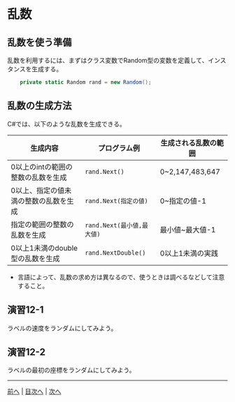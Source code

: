 # 乱数
## 乱数を使う準備
乱数を利用するには、まずはクラス変数でRandom型の変数を定義して、インスタンスを生成する。

```cs
    private static Random rand = new Random();
```

## 乱数の生成方法
C#では、以下のような乱数を生成できる。

|生成内容|プログラム例|生成される乱数の範囲|
|-------|-----------|------------------|
|0以上のintの範囲の整数の乱数を生成|`rand.Next()`| 0~2,147,483,647 |
|0以上、指定の値未満の整数の乱数を生成|`rand.Next(指定の値)`| 0~指定の値-1 |
|指定の範囲の整数の乱数を生成|`rand.Next(最小値,最大値)`| 最小値~最大値-1 |
|0以上1未満のdouble型の乱数を生成|`rand.NextDouble()`| 0以上1未満の実践|

- 言語によって、乱数の求め方は異なるので、使うときは調べるなどして注意すること。

## 演習12-1
ラベルの速度をランダムにしてみよう。

## 演習12-2
ラベルの最初の座標をランダムにしてみよう。

---

[前へ](11.md) | [目次へ](README.md#%E7%9B%AE%E6%AC%A1) | [次へ](13.md)
